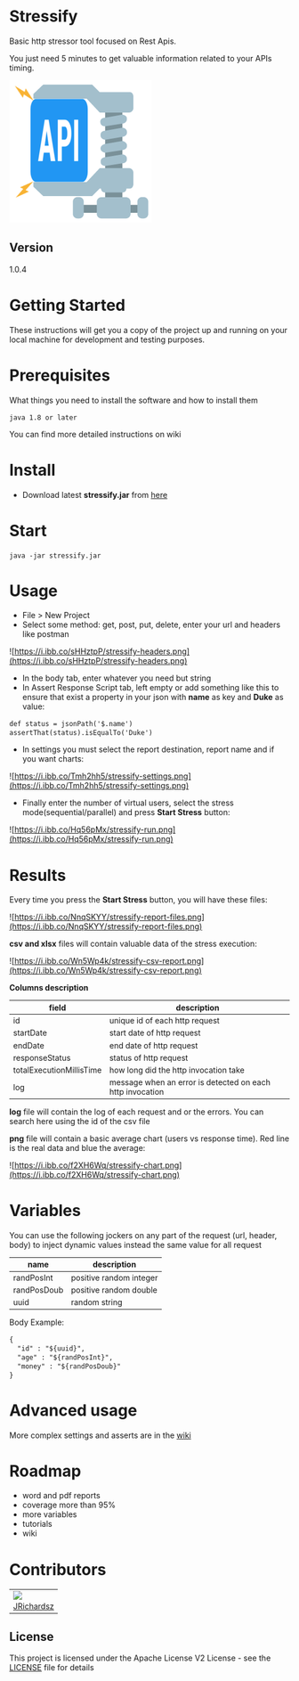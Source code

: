 # Stressify

Basic http stressor tool focused on Rest Apis.

You just need 5 minutes to get valuable information related to your APIs timing.

![logo](./src/main/resources/edu/utec/tools/stressify/ui/icon.png)

## Version

1.0.4

# Getting Started

These instructions will get you a copy of the project up and running on your local machine for development and testing purposes.

# Prerequisites

What things you need to install the software and how to install them

```
java 1.8 or later
```

You can find more detailed instructions on wiki

# Install

- Download latest **stressify.jar** from [here](https://github.com/jrichardsz-software-architect-tools/stressify/releases)


# Start

```
java -jar stressify.jar
```

# Usage

- File > New Project
- Select some method: get, post, put, delete, enter your url and headers like postman

![https://i.ibb.co/sHHztpP/stressify-headers.png](https://i.ibb.co/sHHztpP/stressify-headers.png)

- In the body tab, enter whatever you need but string
- In Assert Response Script tab, left empty or add something like this to ensure that exist a property in your json with **name** as key and **Duke** as value:

```
def status = jsonPath('$.name')
assertThat(status).isEqualTo('Duke')
```
- In settings you must select the report destination, report name and if you want charts:

![https://i.ibb.co/Tmh2hh5/stressify-settings.png](https://i.ibb.co/Tmh2hh5/stressify-settings.png)

- Finally enter the number of virtual users, select the stress mode(sequential/parallel) and press **Start Stress** button:

![https://i.ibb.co/Hq56pMx/stressify-run.png](https://i.ibb.co/Hq56pMx/stressify-run.png)

# Results

Every time you press the **Start Stress** button, you will have these files:

![https://i.ibb.co/NnqSKYY/stressify-report-files.png](https://i.ibb.co/NnqSKYY/stressify-report-files.png)

**csv and xlsx** files will contain valuable data of the stress execution:

![https://i.ibb.co/Wn5Wp4k/stressify-csv-report.png](https://i.ibb.co/Wn5Wp4k/stressify-csv-report.png)

**Columns description**

| field | description |
|-------|-------------|
| id    | unique id of each http request |
| startDate | start date of http request |
| endDate      | end date of http request |
| responseStatus      | status of http request |
| totalExecutionMillisTime  | how long did the http invocation take   |
| log      | message when an error is detected on each http invocation |


**log** file will contain the log of each request and or the errors. You can search here using the id of the csv file


**png** file will contain a basic average chart (users vs response time). Red line is the real data and blue the average:

![https://i.ibb.co/f2XH6Wq/stressify-chart.png](https://i.ibb.co/f2XH6Wq/stressify-chart.png)

# Variables


You can use the following jockers on any part of the request (url, header, body) to inject dynamic values instead the same value for all request

| name | description |
|-------|-------------|
| randPosInt    | positive random integer |
| randPosDoub    | positive random double |
| uuid    | random string |

Body Example:

```
{
  "id" : "${uuid}",
  "age" : "${randPosInt}",
  "money" : "${randPosDoub}"
}
```


# Advanced usage

More complex settings and asserts are in the [wiki](https://github.com/jrichardsz-software-architect-tools/stressify/wiki)

# Roadmap

- word and pdf reports
- coverage more than 95%
- more variables
- tutorials
- wiki

# Contributors

<table>
  <tbody>
    <td>
      <img src="https://avatars0.githubusercontent.com/u/3322836?s=460&v=4" width="100px;"/>
      <br />
      <label><a href="http://jrichardsz.github.io/">JRichardsz</a></label>
      <br />
    </td>    
  </tbody>
</table>

## License

This project is licensed under the Apache License V2 License - see the [LICENSE](LICENSE.md) file for details
